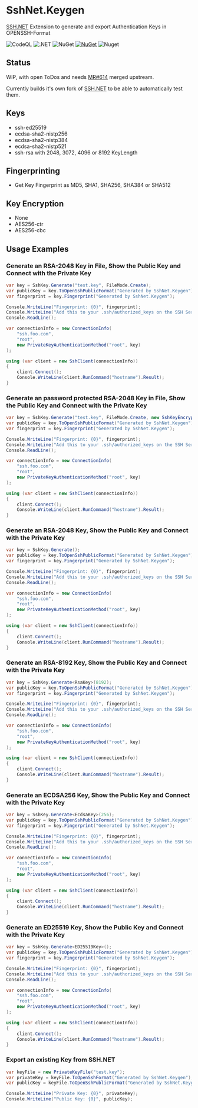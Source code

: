 SshNet.Keygen
=============
[SSH.NET](https://github.com/sshnet/SSH.NET) Extension to generate and export Authentication Keys in OPENSSH-Format

![CodeQL](https://github.com/darinkes/SshNet.Keygen/workflows/CodeQL/badge.svg)
![.NET](https://github.com/darinkes/SshNet.Keygen/workflows/.NET/badge.svg)
![NuGet](https://github.com/darinkes/SshNet.Keygen/workflows/NuGet/badge.svg)
[![NuGet](https://img.shields.io/nuget/v/SshNet.Keygen.svg?style=flat)](https://www.nuget.org/packages/SshNet.Keygen)
![Nuget](https://img.shields.io/nuget/dt/SshNet.Keygen)

## Status
WIP, with open ToDos and needs [MR#614](https://github.com/sshnet/SSH.NET/pull/614) merged upstream.

Currently builds it's own fork of [SSH.NET](https://github.com/sshnet/SSH.NET) to be able to automatically test them.

## Keys
* ssh-ed25519
* ecdsa-sha2-nistp256
* ecdsa-sha2-nistp384
* ecdsa-sha2-nistp521
* ssh-rsa with 2048, 3072, 4096 or 8192 KeyLength

## Fingerprinting
* Get Key Fingerprint as MD5, SHA1, SHA256, SHA384 or SHA512

## Key Encryption
* None
* AES256-ctr
* AES256-cbc

## Usage Examples

### Generate an RSA-2048 Key in File, Show the Public Key and Connect with the Private Key

```cs
var key = SshKey.Generate("test.key", FileMode.Create);
var publicKey = key.ToOpenSshPublicFormat("Generated by SshNet.Keygen");
var fingerprint = key.Fingerprint("Generated by SshNet.Keygen");

Console.WriteLine("Fingerprint: {0}", fingerprint);
Console.WriteLine("Add this to your .ssh/authorized_keys on the SSH Server: {0}", publicKey);
Console.ReadLine();

var connectionInfo = new ConnectionInfo(
    "ssh.foo.com",
    "root",
    new PrivateKeyAuthenticationMethod("root", key)
);

using (var client = new SshClient(connectionInfo))
{
    client.Connect();
    Console.WriteLine(client.RunCommand("hostname").Result);
}
```

### Generate an password protected RSA-2048 Key in File, Show the Public Key and Connect with the Private Key

```cs
var key = SshKey.Generate("test.key", FileMode.Create, new SshKeyEncryptionAes256("12345"));
var publicKey = key.ToOpenSshPublicFormat("Generated by SshNet.Keygen");
var fingerprint = key.Fingerprint("Generated by SshNet.Keygen");

Console.WriteLine("Fingerprint: {0}", fingerprint);
Console.WriteLine("Add this to your .ssh/authorized_keys on the SSH Server: {0}", publicKey);
Console.ReadLine();

var connectionInfo = new ConnectionInfo(
    "ssh.foo.com",
    "root",
    new PrivateKeyAuthenticationMethod("root", key)
);

using (var client = new SshClient(connectionInfo))
{
    client.Connect();
    Console.WriteLine(client.RunCommand("hostname").Result);
}
```

### Generate an RSA-2048 Key, Show the Public Key and Connect with the Private Key
```cs
var key = SshKey.Generate();
var publicKey = key.ToOpenSshPublicFormat("Generated by SshNet.Keygen");
var fingerprint = key.Fingerprint("Generated by SshNet.Keygen");

Console.WriteLine("Fingerprint: {0}", fingerprint);
Console.WriteLine("Add this to your .ssh/authorized_keys on the SSH Server: {0}", publicKey);
Console.ReadLine();

var connectionInfo = new ConnectionInfo(
    "ssh.foo.com",
    "root",
    new PrivateKeyAuthenticationMethod("root", key)
);

using (var client = new SshClient(connectionInfo))
{
    client.Connect();
    Console.WriteLine(client.RunCommand("hostname").Result);
}
```

### Generate an RSA-8192 Key, Show the Public Key and Connect with the Private Key
```cs
var key = SshKey.Generate<RsaKey>(8192);
var publicKey = key.ToOpenSshPublicFormat("Generated by SshNet.Keygen");
var fingerprint = key.Fingerprint("Generated by SshNet.Keygen");

Console.WriteLine("Fingerprint: {0}", fingerprint);
Console.WriteLine("Add this to your .ssh/authorized_keys on the SSH Server: {0}", publicKey);
Console.ReadLine();

var connectionInfo = new ConnectionInfo(
    "ssh.foo.com",
    "root",
    new PrivateKeyAuthenticationMethod("root", key)
);

using (var client = new SshClient(connectionInfo))
{
    client.Connect();
    Console.WriteLine(client.RunCommand("hostname").Result);
}
```

### Generate an ECDSA256 Key, Show the Public Key and Connect with the Private Key
```cs
var key = SshKey.Generate<EcdsaKey>(256);
var publicKey = key.ToOpenSshPublicFormat("Generated by SshNet.Keygen");
var fingerprint = key.Fingerprint("Generated by SshNet.Keygen");

Console.WriteLine("Fingerprint: {0}", fingerprint);
Console.WriteLine("Add this to your .ssh/authorized_keys on the SSH Server: {0}", publicKey);
Console.ReadLine();

var connectionInfo = new ConnectionInfo(
    "ssh.foo.com",
    "root",
    new PrivateKeyAuthenticationMethod("root", key)
);

using (var client = new SshClient(connectionInfo))
{
    client.Connect();
    Console.WriteLine(client.RunCommand("hostname").Result);
}
```

### Generate an ED25519 Key, Show the Public Key and Connect with the Private Key
```cs
var key = SshKey.Generate<ED25519Key>();
var publicKey = key.ToOpenSshPublicFormat("Generated by SshNet.Keygen");
var fingerprint = key.Fingerprint("Generated by SshNet.Keygen");

Console.WriteLine("Fingerprint: {0}", fingerprint);
Console.WriteLine("Add this to your .ssh/authorized_keys on the SSH Server: {0}", publicKey);
Console.ReadLine();

var connectionInfo = new ConnectionInfo(
    "ssh.foo.com",
    "root",
    new PrivateKeyAuthenticationMethod("root", key)
);

using (var client = new SshClient(connectionInfo))
{
    client.Connect();
    Console.WriteLine(client.RunCommand("hostname").Result);
}
```

### Export an existing Key from SSH.NET
```cs
var keyFile = new PrivateKeyFile("test.key");
var privateKey = keyFile.ToOpenSshFormat("Generated by SshNet.Keygen");
var publicKey = keyFile.ToOpenSshPublicFormat("Generated by SshNet.Keygen");

Console.WriteLine("Private Key: {0}", privateKey);
Console.WriteLine("Public Key: {0}", publicKey);
```